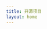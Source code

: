 ```yaml
---
title: 开源项目
layout: home
---
```


<TeamWork />


<script setup>
import TeamWork from '../../compoment/TeamWork.vue'
</script>


